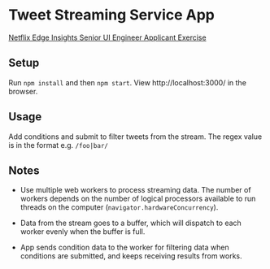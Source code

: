 # Tweet Streaming Service App
[Netflix Edge Insights Senior UI Engineer Applicant Exercise](https://tweet-service.herokuapp.com/senior-ui-engineer.html)

## Setup
Run `npm install` and then `npm start`. View http://localhost:3000/ in the
browser.

## Usage
Add conditions and submit to filter tweets from the stream. The regex value is
in the format e.g. `/foo|bar/`

## Notes
* Use multiple web workers to process streaming data. The number of
workers depends on the number of logical processors available to run threads on
the computer (`navigator.hardwareConcurrency`).

* Data from the stream goes to a buffer, which will dispatch to each worker
evenly when the buffer is full.

* App sends condition data to the worker for filtering data when conditions are
submitted, and keeps receiving results from works.
